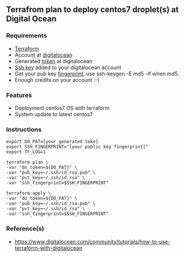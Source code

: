 ## Terrafrom plan to deploy centos7 droplet(s) at Digital Ocean

### Requirements

- [Terraform](http://www.terraform.io/downloads.html)
- Account at [digitalocean](https://www.digitalocean.com)
- Generated [token](https://www.digitalocean.com/community/tutorials/how-to-use-the-digitalocean-api-v2#HowToGenerateaPersonalAccessToken) at digitalocean
- [Ssh key](https://www.digitalocean.com/community/tutorials/how-to-use-ssh-keys-with-digitalocean-droplets) added to your digitalocean account
- Get your pub key [fingerprint](http://stackoverflow.com/questions/9607295/how-do-i-find-my-rsa-key-fingerprint), use ssh-keygen -E md5 -lf when md5.
- Enough credits on your account :-)

### Features

- Deployment centos7 OS with terraform
- System update to latest centos7

### Instructions

```
export DO_PAT=[your generated toke]
export SSH_FINGERPRINT="[your public key fingerprint]"
export TF_LOG=1

terraform plan \ 
-var "do_token=${DO_PAT}" \ 
-var "pub_key=~/.ssh/id_rsa.pub" \
-var "pvt_key=~/.ssh/id_rsa" \
-var "ssh_fingerprint=$SSH_FINGERPRINT"

terraform apply \ 
-var "do_token=${DO_PAT}" \ 
-var "pub_key=~/.ssh/id_rsa.pub" \
-var "pvt_key=~/.ssh/id_rsa" \
-var "ssh_fingerprint=$SSH_FINGERPRINT"
```

### Reference(s)

- https://www.digitalocean.com/community/tutorials/how-to-use-terraform-with-digitalocean
